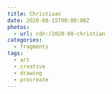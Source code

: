 ```yaml
---
title: Christiaan
date: 2020-08-15T00:00:00Z
photos:
  - url: cdn:/2020-08-christian
categories:
  - fragments
tags:
  - art
  - creative
  - drawing
  - procreate
---
```


